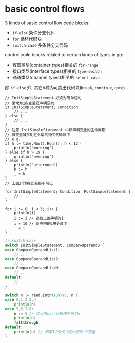 # basic control flows

3 kinds of basic control flow code blocks:
+ `if-else` 条件分支代码
+ `for` 循环代码块
+ `switch-case` 多条件分支代码

control code blocks related to certain kinds of types in go:
+ 容器类型(container types)相关的 `for-range`
+ 接口类型(interface types)相关的 `type-switch`
+ 通道类型(channel types)相关的 `select-case`

除 `if-else` 外, 其它5种为可跳出代码块(`break`, `continue`, `goto`)

```golang
// InitSimpleStatement 必须为简单语句
// 常常为1条变量短声明语句
if InitSimpleStatement; Condition {
    // ...
} else {
    // ...
}
// 注意 InitSimpleStatement 中新声明变量的生命周期
// 该变量被声明在外层的隐式代码块中
// e.g.
if h := time.Now().Hour(); h < 12 {
    println("morning")
} else if h > 19 {
    println("evening")
} else {
    println("afternoon")
    h := h
    _ = h
}
// 上面2个h在此处都不可见
```

```golang
for InitSimpleStatement; Condition; PostSimpleStatement {
    // ...
}

for i := 0; i < 3; i++ {
    println(i)
    i := i // 遮挡上面声明的i
    i = 10 // 新声明的i被更改了
    _ = i
}
```

```go
// switch-case
switch InitSimpleStatement; CompareOperand0 {
case CompareOperandList1:
    // ...
case CompareOperandList2:
    // ...
case CompareOperandListN:
    // ...
default:
    // ...
}

switch n := rand.Intn(100)%5; n {
case 0,1,2,3,4:
    println(n)
case 5,6,7,8:
    n := 5 // 仅当前case代码块中可见n
    println(n)
    fallthrough
default:
    println(n) // 和第1个分支中的n是同1个变量
}
```